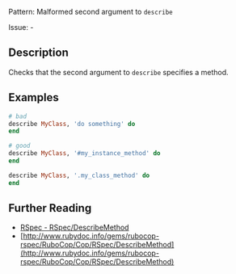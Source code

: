 Pattern: Malformed second argument to `describe`

Issue: -

## Description

Checks that the second argument to `describe` specifies a method.

## Examples

```ruby
# bad
describe MyClass, 'do something' do
end

# good
describe MyClass, '#my_instance_method' do
end

describe MyClass, '.my_class_method' do
end
```

## Further Reading

* [RSpec - RSpec/DescribeMethod](https://docs.rubocop.org/rubocop-rspec/cops_rspec.html#rspecdescribemethod)
* [http://www.rubydoc.info/gems/rubocop-rspec/RuboCop/Cop/RSpec/DescribeMethod](http://www.rubydoc.info/gems/rubocop-rspec/RuboCop/Cop/RSpec/DescribeMethod)
